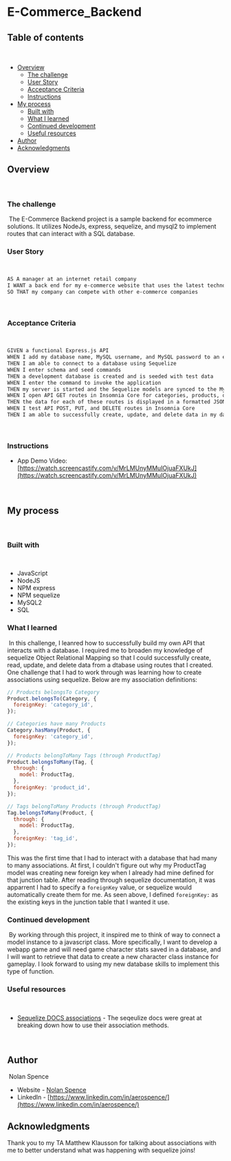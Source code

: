 # E-Commerce_Backend

## Table of contents
​
- [Overview](#overview)
  - [The challenge](#the-challenge)
  - [User Story](#user-story)
  - [Acceptance Criteria](#acceptance-criteria)
  - [Instructions](#instructions)
- [My process](#my-process)
  - [Built with](#built-with)
  - [What I learned](#what-i-learned)
  - [Continued development](#continued-development)
  - [Useful resources](#useful-resources)
- [Author](#author)
- [Acknowledgments](#acknowledgments)
​
​
## Overview
​
### The challenge
​
The E-Commerce Backend project is a sample backend for ecommerce solutions.  It utilizes NodeJs, express, sequelize, and mysql2 to implement routes that can interact with a SQL database.
​
### User Story
​
```md
AS A manager at an internet retail company
I WANT a back end for my e-commerce website that uses the latest technologies
SO THAT my company can compete with other e-commerce companies
```
​
### Acceptance Criteria
​
```md
GIVEN a functional Express.js API
WHEN I add my database name, MySQL username, and MySQL password to an environment variable file
THEN I am able to connect to a database using Sequelize
WHEN I enter schema and seed commands
THEN a development database is created and is seeded with test data
WHEN I enter the command to invoke the application
THEN my server is started and the Sequelize models are synced to the MySQL database
WHEN I open API GET routes in Insomnia Core for categories, products, or tags
THEN the data for each of these routes is displayed in a formatted JSON
WHEN I test API POST, PUT, and DELETE routes in Insomnia Core
THEN I am able to successfully create, update, and delete data in my database
```

​
​
### Instructions

- App Demo Video: [https://watch.screencastify.com/v/MrLMUnyMMuIOjuaFXUkJ](https://watch.screencastify.com/v/MrLMUnyMMuIOjuaFXUkJ)
<br>

## My process
​
### Built with
​
- JavaScript
- NodeJS
- NPM express
- NPM sequelize
- MySQL2
- SQL
​
### What I learned
​
In this challenge, I leanred how to successfully build my own API that interacts with a database.  I required me to broaden my knowledge of sequelize Object Relational Mapping so that I could successfully create, read, update, and delete data from a dtabase using routes that I created.  One challenge that I had to work through was learning how to create associations using sequelize.  Below are my association definitions:

```js
// Products belongsTo Category
Product.belongsTo(Category, {
  foreignKey: 'category_id',
});

// Categories have many Products
Category.hasMany(Product, {
  foreignKey: 'category_id',
});

// Products belongToMany Tags (through ProductTag)
Product.belongsToMany(Tag, {
  through: {
    model: ProductTag,
  },
  foreignKey: 'product_id',
});

// Tags belongToMany Products (through ProductTag)
Tag.belongsToMany(Product, {
  through: {
    model: ProductTag,
  },
  foreignKey: 'tag_id',
});
```
This was the first time that I had to interact with a database that had many to many associations.  At first, I couldn't figure out why my ProductTag model was creating new foreign key when I already had mine defined for that junction table.  After reading through sequelize documentation, it was apparrent I had to specify a `foreignKey` value, or sequelize would automatically create them for me.  As seen above, I defined `foreignKey:` as the existing keys in the junction table that I wanted it use.
​
### Continued development
​
By working through this project, it inspired me to think of way to connect a model instance to a javascript class.  More specifically, I want to develop a webapp game and will need game character stats saved in a database, and I will want to retrieve that data to create a new character class instance for gameplay.  I look forward to using my new database skills to implement this type of function.
​
### Useful resources
​
- [Sequelize DOCS associations](https://sequelize.org/docs/v6/core-concepts/assocs/) - The seqeulize docs were great at breaking down how to use their association methods.

​
## Author
​
Nolan Spence
- Website - [Nolan Spence](https://unicorn-barf.github.io/Portfolio_Website_HTML_CSS/)
- LinkedIn - [https://www.linkedin.com/in/aerospence/](https://www.linkedin.com/in/aerospence/)
​
## Acknowledgments

Thank you to my TA Matthew Klausson for talking about associations with me to better understand what was happening with sequelize joins!